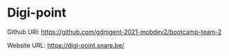 # Digi-point

Github URl:
https://github.com/gdmgent-2021-mobdev2/bootcamp-team-2

Website URL:
https://digi-point.snare.be/